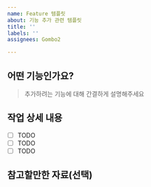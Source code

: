 ```yaml
---
name: Feature 템플릿
about: 기능 추가 관련 템플릿
title: ''
labels: ''
assignees: Gombo2

---
```


## 어떤 기능인가요?

> 추가하려는 기능에 대해 간결하게 설명해주세요

## 작업 상세 내용

- [ ] TODO
- [ ] TODO
- [ ] TODO

## 참고할만한 자료(선택)

